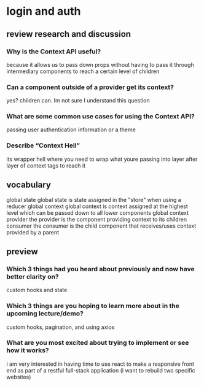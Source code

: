 # login and auth

## review research and discussion

### Why is the Context API useful?

because it allows us to pass down props without having to pass it through intermediary components to reach a certain level of children

### Can a component outside of a provider get its context?

yes? children can. Im not sure I understand this question

### What are some common use cases for using the Context API?

passing user authentication information or a theme

### Describe “Context Hell”

its wrapper hell where you need to wrap what youre passing into layer after layer of context tags to reach it

## vocabulary

global state
global state is state assigned in the "store" when using a reducer
global context
global context is context assigned at the highest level which can be passed down to all lower components
global context
provider
the provider is the component providing context to its children
consumer
the consumer is the child component that receives/uses context provided by a parent

## preview

### Which 3 things had you heard about previously and now have better clarity on?

custom hooks and state

### Which 3 things are you hoping to learn more about in the upcoming lecture/demo?

custom hooks, pagination, and using axios

### What are you most excited about trying to implement or see how it works?

i am very interested in having time to use react to make a responsive front end as part of a restful full-stack application (i want to rebuild two specific websites)